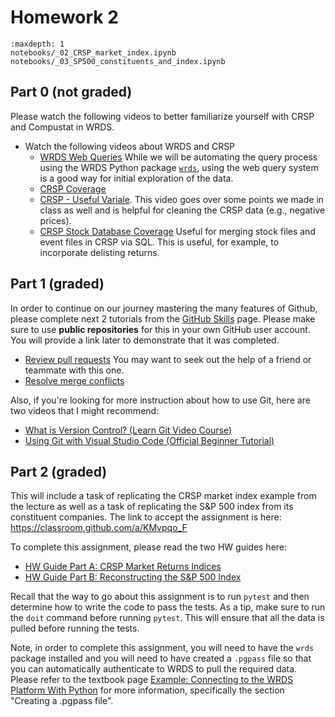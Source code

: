 # Homework 2

```{toctree}
:maxdepth: 1
notebooks/_02_CRSP_market_index.ipynb
notebooks/_03_SP500_constituents_and_index.ipynb
```


## Part 0 (not graded)

Please watch the following videos to better familiarize yourself with CRSP and Compustat in WRDS.

 - Watch the following videos about WRDS and CRSP
   - [WRDS Web Queries](https://player.vimeo.com/video/1019787855?h=83ee06d532) While we will be automating the query process using the WRDS Python package [`wrds`](https://pypi.org/project/wrds/), using the web query system is a good way for initial exploration of the data.
   - [CRSP Coverage](https://vimeo.com/417302309)
   - [CRSP - Useful Variale](https://wrds-www.wharton.upenn.edu/pages/grid-items/crsp-useful-variables/). This video goes over some points we made in class as well and is helpful for cleaning the CRSP data (e.g., negative prices).
   - [CRSP Stock Database Coverage](https://wrds-www.wharton.upenn.edu/pages/grid-items/crsp-stock-database-structure/) Useful for merging stock files and event files in CRSP via SQL. This is useful, for example, to incorporate delisting returns.

## Part 1 (graded)

In order to continue on our journey mastering the many features of Github, please complete next 2 tutorials from the [GitHub Skills](https://skills.github.com/) page. Please make sure to use **public repositories** for this in your own GitHub user account. You will provide a link later to demonstrate that it was completed.

- [Review pull requests](https://github.com/skills/review-pull-requests) You may want to seek out the help of a friend or teammate with this one.
- [Resolve merge conflicts](https://github.com/skills/resolve-merge-conflicts)

Also, if you're looking for more instruction about how to use Git, here are two videos that I might recommend:

- [What is Version Control? (Learn Git Video Course)](https://www.youtube.com/watch?v=M-O8ZNW9icQ)
- [Using Git with Visual Studio Code (Official Beginner Tutorial)](https://www.youtube.com/watch?v=i_23KUAEtUM)

## Part 2 (graded)

This will include a task of replicating the CRSP market index example from the lecture as well as a task of replicating the S&P 500 index from its constituent companies. The link to accept the assignment is here: https://classroom.github.com/a/KMvpqo_F

To complete this assignment, please read the two HW guides here:

- [HW Guide Part A: CRSP Market Returns Indices](notebooks/_02_CRSP_market_index.ipynb)
- [HW Guide Part B: Reconstructing the S&P 500 Index](notebooks/_03_SP500_constituents_and_index.ipynb)

Recall that the way to go about this assignment is to run `pytest` and then determine how to write the code to pass the tests. As a tip, make sure to run the `doit` command before running `pytest`. This will ensure that all the data is pulled before running the tests.

Note, in order to complete this assignment, you will need to have the `wrds` package installed and you will need to have created a `.pgpass` file so that you can automatically authenticate to WRDS to pull the required data. Please refer to the textbook page [Example: Connecting to the WRDS Platform With Python](notebooks/_01_wrds_python_package.ipynb) for more information, specifically the section "Creating a .pgpass file".

